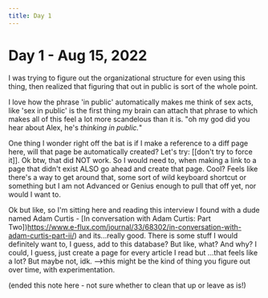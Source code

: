 ```yaml
---
title: Day 1
---
```


# Day 1 - Aug 15, 2022

I was trying to figure out the organizational structure for even using this thing, then realized that figuring that out in public is sort of the whole point. 

I love how the phrase 'in public' automatically makes me think of sex acts, like 'sex in public' is the first thing my brain can attach that phrase to 
which makes all of this feel a lot more scandelous than it is. "oh my god did you hear about Alex, he's *thinking in public.*"

One thing I wonder right off the bat is if I make a reference to a diff page here, will that page be automatically created? Let's try: [[don't try to force it]]. Ok btw, that did NOT work. So I would need to, when making a link to a page that didn't exist ALSO go ahead and create that page. Cool? Feels like there's a way to get around that, some sort of wild keyboard shortcut or something but I am not Advanced or Genius enough to pull that off yet, nor would I want to.

Ok but like, so I'm sitting here and reading this interview I found with a dude named Adam Curtis - [In conversation with Adam Curtis: Part Two])https://www.e-flux.com/journal/33/68302/in-conversation-with-adam-curtis-part-ii/) and its...really good. There is some stuff I would definitely want to, I guess, add to this database? But like, what? And why? I could, I guess, just create a page for every article I read but ...that feels like a lot? But maybe not, idk. 
-->this might be the kind of thing you figure out over time, with experimentation. 

(ended this note here - not sure whether to clean that up or leave as is!)
